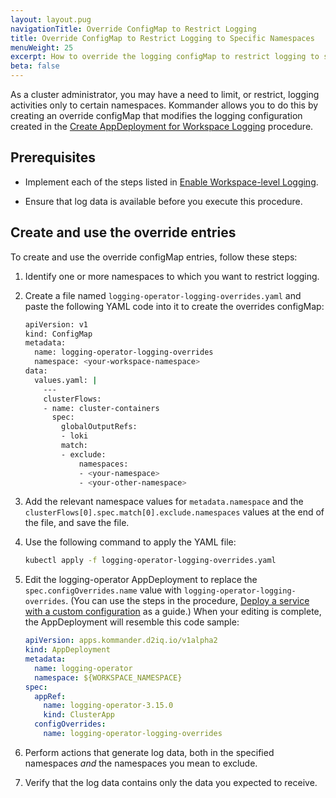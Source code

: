 ```yaml
---
layout: layout.pug
navigationTitle: Override ConfigMap to Restrict Logging
title: Override ConfigMap to Restrict Logging to Specific Namespaces
menuWeight: 25
excerpt: How to override the logging configMap to restrict logging to specific namespaces
beta: false
---
```


<!-- markdownlint-disable MD030 -->

As a cluster administrator, you may have a need to limit, or restrict, logging activities only to certain namespaces. Kommander allows you to do this by creating an override configMap that modifies the logging configuration created in the [Create AppDeployment for Workspace Logging](../../../logging/enable-logging/create-appdeployment-workspace) procedure.

## Prerequisites

-  Implement each of the steps listed in [Enable Workspace-level Logging](../../../logging/enable-logging).

-  Ensure that log data is available before you execute this procedure.

## Create and use the override entries

To create and use the override configMap entries, follow these steps:

1.  Identify one or more namespaces to which you want to restrict logging.

1.  Create a file named `logging-operator-logging-overrides.yaml` and paste the following YAML code into it to create the overrides configMap:

    ```bash
    apiVersion: v1
    kind: ConfigMap
    metadata:
      name: logging-operator-logging-overrides
      namespace: <your-workspace-namespace>
    data:
      values.yaml: |
        ---
        clusterFlows:
        - name: cluster-containers
          spec:
            globalOutputRefs:
            - loki
            match:
            - exclude:
                namespaces:
                - <your-namespace>
                - <your-other-namespace>
    ```

1.  Add the relevant namespace values for `metadata.namespace` and the `clusterFlows[0].spec.match[0].exclude.namespaces` values at the end of the file, and save the file.

1.  Use the following command to apply the YAML file:

    ```bash
    kubectl apply -f logging-operator-logging-overrides.yaml
    ```

1.  Edit the logging-operator AppDeployment to replace the `spec.configOverrides.name` value with `logging-operator-logging-overrides`. (You can use the steps in the procedure, [Deploy a service with a custom configuration](../../../workspaces/applications/platform-applications/application-deployment#deploy-an-application-with-a-custom-configuration) as a guide.) When your editing is complete, the AppDeployment will resemble this code sample:

    ```yaml
    apiVersion: apps.kommander.d2iq.io/v1alpha2
    kind: AppDeployment
    metadata:
      name: logging-operator
      namespace: ${WORKSPACE_NAMESPACE}
    spec:
      appRef:
        name: logging-operator-3.15.0
        kind: ClusterApp
      configOverrides:
        name: logging-operator-logging-overrides
    ```

1.  Perform actions that generate log data, both in the specified namespaces _and_ the namespaces you mean to exclude.

1.  Verify that the log data contains only the data you expected to receive.
